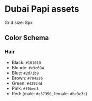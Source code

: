 # Dubai Papi assets

Grid size: 8px

## Color Schema

### Hair

- Black: `#101010`
- Blonde: `#e9c694`
- Blue: `#2d71b9`
- Brown: `#704a26`
- Green: `#42924d`
- Pink: `#f0bec3`
- Red: (male: `#c37350`, female: `#be3c3c`)
